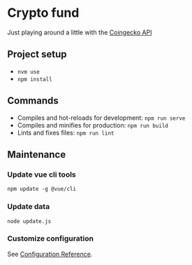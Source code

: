 # Crypto fund

Just playing around a little with the [Coingecko API](https://www.coingecko.com/api/documentations/v3)

## Project setup
* ```nvm use```
* ```npm install```


## Commands
* Compiles and hot-reloads for development: ```npm run serve```
* Compiles and minifies for production: ```npm run build```
* Lints and fixes files: ```npm run lint```


## Maintenance
### Update vue cli tools
```npm update -g @vue/cli```

### Update data
```node update.js```

### Customize configuration
See [Configuration Reference](https://cli.vuejs.org/config/).
